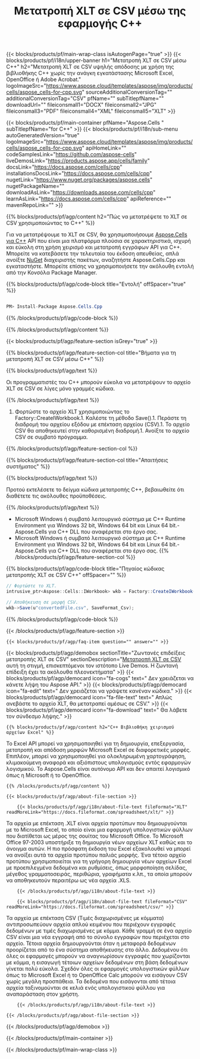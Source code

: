 ﻿---
title: Μετατροπή XLT σε CSV μέσω της εφαρμογής C++ 
url: /el/cpp/conversion/xlt-to-csv/ 
description: Δείγμα κώδικα μετατροπής C++ για έγγραφο XLT σε μορφή CSV. Οι προγραμματιστές μπορούν να χρησιμοποιήσουν αυτόν τον πηγαίο κώδικα για μαζική μετατροπή XLT σε CSV σε οποιαδήποτε εφαρμογή C++.
---
{{< blocks/products/pf/main-wrap-class isAutogenPage="true" >}}
{{< blocks/products/pf/i18n/upper-banner h1="Μετατροπή XLT σε CSV μέσω C++" h2="Μετατροπή XLT σε CSV υψηλής απόδοσης με χρήση της βιβλιοθήκης C++ χωρίς την ανάγκη εγκατάστασης Microsoft Excel, OpenOffice ή Adobe Acrobat." logoImageSrc="https://www.aspose.cloud/templates/aspose/img/products/cells/aspose_cells-for-cpp.svg" sourceAdditionalConversionTag="" additionalConversionTag="CSV" pfName="" subTitlepfName="" downloadUrl="" fileiconsmall1="DOCX" fileiconsmall2="JPG" fileiconsmall3="PDF" fileiconsmall4="XML" fileiconsmall5="XLT" >}}

{{< blocks/products/pf/main-container pfName="Aspose.Cells " subTitlepfName="for C++" >}}
{{< blocks/products/pf/i18n/sub-menu autoGeneratedVersion="true" logoImageSrc="https://www.aspose.cloud/templates/aspose/img/products/cells/aspose_cells-for-cpp.svg" apiHomeLink="" codeSamplesLink="https://github.com/aspose-cells" liveDemosLink="https://products.aspose.app/cells/family" docsLink="https://docs.aspose.com/cells/cpp" installationsDocsLink="https://docs.aspose.com/cells/cpp" nugetLink="https://www.nuget.org/packages/aspose.cells" nugetPackageName="" downloadAsLink="https://downloads.aspose.com/cells/cpp" learnAsLink="https://docs.aspose.com/cells/cpp" apiReference="" mavenRepoLink="" >}}

{{% blocks/products/pf/agp/content h2="Πώς να μετατρέψετε το XLT σε CSV χρησιμοποιώντας το C++" %}}

 Για να μετατρέψουμε το XLT σε CSV, θα χρησιμοποιήσουμε
 [Aspose.Cells για C++](https://products.aspose.com/cells/cpp) 
 API που είναι μια πλατφόρμα πλούσια σε χαρακτηριστικά, ισχυρή και εύκολη στη χρήση χειρισμό και μετατροπή εγγράφων API για C++. Μπορείτε να κατεβάσετε την τελευταία του έκδοση απευθείας, απλά ανοίξτε
 [NuGet](https://www.nuget.org/packages/aspose.cells) 
 διαχειριστής πακέτων, αναζητήστε
 Aspose.Cells.Cpp 
 και εγκαταστήστε. Μπορείτε επίσης να χρησιμοποιήσετε την ακόλουθη εντολή από την Κονσόλα Package Manager.

{{% blocks/products/pf/agp/code-block title="Εντολή" offSpacer="true" %}}

```cs

PM> Install-Package Aspose.Cells.Cpp


```

{{% /blocks/products/pf/agp/code-block %}}

{{% /blocks/products/pf/agp/content %}}

{{< blocks/products/pf/agp/feature-section isGrey="true" >}}

{{% blocks/products/pf/agp/feature-section-col title="Βήματα για τη μετατροπή XLT σε CSV μέσω C++" %}}

{{% blocks/products/pf/agp/text %}}

 Οι προγραμματιστές του C++ μπορούν εύκολα να μετατρέψουν το αρχείο XLT σε CSV σε λίγες μόνο γραμμές κώδικα.

{{% /blocks/products/pf/agp/text %}}

1. Φορτώστε το αρχείο XLT χρησιμοποιώντας το Factory::CreateIWorkbook.1. Καλέστε τη μέθοδο Save().1. Περάστε τη διαδρομή του αρχείου εξόδου με επέκταση αρχείου (CSV).1. Το αρχείο CSV θα αποθηκευτεί στην καθορισμένη διαδρομή.1. Ανοίξτε το αρχείο CSV σε συμβατό πρόγραμμα.

{{% /blocks/products/pf/agp/feature-section-col %}}

{{% blocks/products/pf/agp/feature-section-col title="Απαιτήσεις συστήματος" %}}

{{% blocks/products/pf/agp/text %}}

 Προτού εκτελέσετε το δείγμα κώδικα μετατροπής C++, βεβαιωθείτε ότι διαθέτετε τις ακόλουθες προϋποθέσεις.

{{% /blocks/products/pf/agp/text %}}

- Microsoft Windows ή συμβατό λειτουργικό σύστημα με C++ Runtime Environment για Windows 32 bit, Windows 64 bit και Linux 64 bit.- Aspose.Cells για C++ DLL που αναφέρεται στο έργο σας.
- Microsoft Windows ή συμβατό λειτουργικό σύστημα με C++ Runtime Environment για Windows 32 bit, Windows 64 bit και Linux 64 bit.- Aspose.Cells για C++ DLL που αναφέρεται στο έργο σας.
{{% /blocks/products/pf/agp/feature-section-col %}}

{{% blocks/products/pf/agp/code-block title="Πηγαίος κώδικας μετατροπής XLT σε CSV C++" offSpacer="" %}}

```cs
// Φορτώστε το XLT.
intrusive_ptr<Aspose::Cells::IWorkbook> wkb = Factory::CreateIWorkbook(u"sourceFile.xlt");

// Αποθήκευση σε μορφή CSV.
wkb->Save(u"convertedFile.csv", SaveFormat_Csv);


```

{{% /blocks/products/pf/agp/code-block %}}

{{< /blocks/products/pf/agp/feature-section >}}

    {{< blocks/products/pf/agp/faq-item question="" answer="" >}}
 

<!-- aboutfile Starts -->

{{< blocks/products/pf/agp/demobox sectionTitle="Ζωντανές επιδείξεις μετατροπής XLT σε CSV" sectionDescription="[Μετατροπή XLT σε CSV](https://products.aspose.app/cells/conversion/xlt-to-csv) αυτή τη στιγμή, επισκεπτόμενοι τον ιστότοπο Live Demos. Η ζωντανή επίδειξη έχει τα ακόλουθα πλεονεκτήματα" >}}
        {{< blocks/products/pf/agp/democard icon="fa-cogs" text=" Δεν χρειάζεται να κάνετε λήψη του Aspose API." >}}
        {{< blocks/products/pf/agp/democard icon="fa-edit" text=" Δεν χρειάζεται να γράψετε κανέναν κώδικα." >}}
        {{< blocks/products/pf/agp/democard icon="fa-file-text" text=" Απλώς ανεβάστε το αρχείο XLT, θα μετατραπεί αμέσως σε CSV." >}}
        {{< blocks/products/pf/agp/democard icon="fa-download" text=" Θα λάβετε τον σύνδεσμο λήψης." >}}

    {{% blocks/products/pf/agp/content h2="C++ Βιβλιοθήκη χειρισμού αρχείων Excel" %}}

 Το Excel API μπορεί να χρησιμοποιηθεί για τη δημιουργία, επεξεργασία, μετατροπή και απόδοση μορφών Microsoft Excel σε διαφορετικές μορφές. Επιπλέον, μπορεί να χρησιμοποιηθεί για ολοκληρωμένη χαρτογράφηση, κλιμακούμενη αναφορά και αξιόπιστους υπολογισμούς εντός εφαρμογών λογισμικού. Το Aspose.Cells είναι αυτόνομο API και δεν απαιτεί λογισμικό όπως η Microsoft ή το OpenOffice.  



    {{% /blocks/products/pf/agp/content %}}

    {{< blocks/products/pf/agp/about-file-section >}}

        {{< blocks/products/pf/agp/i18n/about-file-text fileFormat="XLT" readMoreLink="https://docs.fileformat.com/spreadsheet/xlt/" >}}

Τα αρχεία με επέκταση .XLT είναι αρχεία προτύπων που δημιουργούνται με το Microsoft Excel, το οποίο είναι μια εφαρμογή υπολογιστικών φύλλων που διατίθεται ως μέρος της σουίτας του Microsoft Office. Το Microsoft Office 97-2003 υποστήριξε τη δημιουργία νέων αρχείων XLT καθώς και το άνοιγμα αυτών. Η πιο πρόσφατη έκδοση του Excel εξακολουθεί να μπορεί να ανοίξει αυτά τα αρχεία προτύπου παλιάς μορφής. Ένα τέτοιο αρχείο προτύπου χρησιμοποιείται για τη γρήγορη δημιουργία νέων αρχείων Excel με προεπιλεγμένα δεδομένα και ρυθμίσεις, όπως μορφοποίηση σελίδας, μέγεθος γραμματοσειράς, περιθώρια, γραφήματα κ.λπ., τα οποία μπορούν να αποθηκευτούν περαιτέρω ως νέα αρχεία .XLS.

        {{< /blocks/products/pf/agp/i18n/about-file-text >}}

        {{< blocks/products/pf/agp/i18n/about-file-text fileFormat="CSV" readMoreLink="https://docs.fileformat.com/spreadsheet/csv/" >}}

Τα αρχεία με επέκταση CSV (Τιμές διαχωρισμένες με κόμματα) αντιπροσωπεύουν αρχεία απλού κειμένου που περιέχουν εγγραφές δεδομένων με τιμές διαχωρισμένες με κόμμα. Κάθε γραμμή σε ένα αρχείο CSV είναι μια νέα εγγραφή από το σύνολο εγγραφών που περιέχεται στο αρχείο. Τέτοια αρχεία δημιουργούνται όταν η μεταφορά δεδομένων προορίζεται από το ένα σύστημα αποθήκευσης στο άλλο. Δεδομένου ότι όλες οι εφαρμογές μπορούν να αναγνωρίσουν εγγραφές που χωρίζονται με κόμμα, η εισαγωγή τέτοιων αρχείων δεδομένων στη βάση δεδομένων γίνεται πολύ εύκολα. Σχεδόν όλες οι εφαρμογές υπολογιστικών φύλλων όπως το Microsoft Excel ή το OpenOffice Calc μπορούν να εισάγουν CSV χωρίς μεγάλη προσπάθεια. Τα δεδομένα που εισάγονται από τέτοια αρχεία ταξινομούνται σε κελιά ενός υπολογιστικού φύλλου για αναπαράσταση στον χρήστη.

        {{< /blocks/products/pf/agp/i18n/about-file-text >}}

    {{< /blocks/products/pf/agp/about-file-section >}}

{{< /blocks/products/pf/agp/demobox >}}

<!-- aboutfile Ends -->



{{< /blocks/products/pf/main-container >}}
    
{{< /blocks/products/pf/main-wrap-class >}}